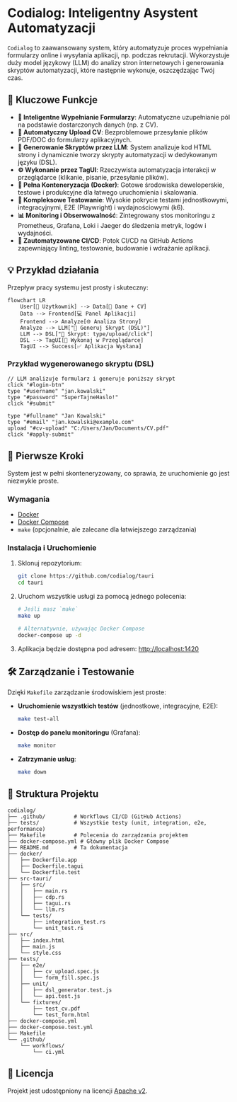 # Codialog: Inteligentny Asystent Automatyzacji

`Codialog` to zaawansowany system, który automatyzuje proces wypełniania formularzy online i wysyłania aplikacji, np. podczas rekrutacji. Wykorzystuje duży model językowy (LLM) do analizy stron internetowych i generowania skryptów automatyzacji, które następnie wykonuje, oszczędzając Twój czas.

## 🎯 Kluczowe Funkcje

- **🤖 Inteligentne Wypełnianie Formularzy**: Automatyczne uzupełnianie pól na podstawie dostarczonych danych (np. z CV).
- **📄 Automatyczny Upload CV**: Bezproblemowe przesyłanie plików PDF/DOC do formularzy aplikacyjnych.
- **🧠 Generowanie Skryptów przez LLM**: System analizuje kod HTML strony i dynamicznie tworzy skrypty automatyzacji w dedykowanym języku (DSL).
- **⚙️ Wykonanie przez TagUI**: Rzeczywista automatyzacja interakcji w przeglądarce (klikanie, pisanie, przesyłanie plików).
- **🐳 Pełna Konteneryzacja (Docker)**: Gotowe środowiska deweloperskie, testowe i produkcyjne dla łatwego uruchomienia i skalowania.
- **🧪 Kompleksowe Testowanie**: Wysokie pokrycie testami jednostkowymi, integracyjnymi, E2E (Playwright) i wydajnościowymi (k6).
- **📊 Monitoring i Obserwowalność**: Zintegrowany stos monitoringu z Prometheus, Grafana, Loki i Jaeger do śledzenia metryk, logów i wydajności.
- **🚀 Zautomatyzowane CI/CD**: Potok CI/CD na GitHub Actions zapewniający linting, testowanie, budowanie i wdrażanie aplikacji.

## 💡 Przykład działania

Przepływ pracy systemu jest prosty i skuteczny:

```mermaid
flowchart LR
    User[👤 Użytkownik] --> Data[📄 Dane + CV]
    Data --> Frontend[💻 Panel Aplikacji]
    Frontend --> Analyze[🌐 Analiza Strony]
    Analyze --> LLM["🧠 Generuj Skrypt (DSL)"]
    LLM --> DSL["📜 Skrypt: type/upload/click"]
    DSL --> TagUI[🤖 Wykonaj w Przeglądarce]
    TagUI --> Success[✅ Aplikacja Wysłana]
```

### Przykład wygenerowanego skryptu (DSL)

```dsl
// LLM analizuje formularz i generuje poniższy skrypt
click "#login-btn"
type "#username" "jan.kowalski"
type "#password" "SuperTajneHaslo!"
click "#submit"

type "#fullname" "Jan Kowalski"
type "#email" "jan.kowalski@example.com"
upload "#cv-upload" "C:/Users/Jan/Documents/CV.pdf"
click "#apply-submit"
```

## 🚀 Pierwsze Kroki

System jest w pełni skonteneryzowany, co sprawia, że uruchomienie go jest niezwykle proste.

### Wymagania

- [Docker](https://www.docker.com/get-started)
- [Docker Compose](https://docs.docker.com/compose/install/)
- `make` (opcjonalnie, ale zalecane dla łatwiejszego zarządzania)

### Instalacja i Uruchomienie

1. Sklonuj repozytorium:
   ```bash
   git clone https://github.com/codialog/tauri
   cd tauri
   ```

2. Uruchom wszystkie usługi za pomocą jednego polecenia:
   ```bash
   # Jeśli masz `make`
   make up

   # Alternatywnie, używając Docker Compose
   docker-compose up -d
   ```

3. Aplikacja będzie dostępna pod adresem: [http://localhost:1420](http://localhost:1420)

## 🛠️ Zarządzanie i Testowanie

Dzięki `Makefile` zarządzanie środowiskiem jest proste:

- **Uruchomienie wszystkich testów** (jednostkowe, integracyjne, E2E):
  ```bash
  make test-all
  ```

- **Dostęp do panelu monitoringu** (Grafana):
  ```bash
  make monitor
  ```

- **Zatrzymanie usług**:
  ```bash
  make down
  ```

## 📁 Struktura Projektu

```
codialog/
├── .github/         # Workflows CI/CD (GitHub Actions)
├── tests/           # Wszystkie testy (unit, integration, e2e, performance)
├── Makefile         # Polecenia do zarządzania projektem
├── docker-compose.yml # Główny plik Docker Compose
├── README.md        # Ta dokumentacja
├── docker/
│   ├── Dockerfile.app
│   ├── Dockerfile.tagui
│   └── Dockerfile.test
├── src-tauri/
│   ├── src/
│   │   ├── main.rs
│   │   ├── cdp.rs
│   │   ├── tagui.rs
│   │   └── llm.rs
│   └── tests/
│       ├── integration_test.rs
│       └── unit_test.rs
├── src/
│   ├── index.html
│   ├── main.js
│   └── style.css
├── tests/
│   ├── e2e/
│   │   ├── cv_upload.spec.js
│   │   └── form_fill.spec.js
│   ├── unit/
│   │   ├── dsl_generator.test.js
│   │   └── api.test.js
│   └── fixtures/
│       ├── test_cv.pdf
│       └── test_form.html
├── docker-compose.yml
├── docker-compose.test.yml
├── Makefile
└── .github/
    └── workflows/
        └── ci.yml

```

## 📜 Licencja

Projekt jest udostępniony na licencji [Apache v2](LICENSE).
